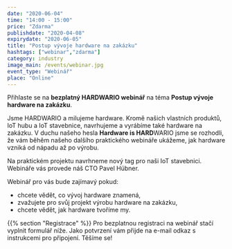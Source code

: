 ```yaml
---
date: "2020-06-04"
time: "14:00 - 15:00"
price: "Zdarma"
publishdate: "2020-04-08"
expirydate: "2020-06-05"
title: "Postup vývoje hardware na zakázku"
hashtags: ["webinar","zdarma"]
category: industry
image_main: /events/webinar.jpg
event_type: "Webinář"
place: "Online"
---
```


Přihlaste se na **bezplatný HARDWARIO webinář** na téma **Postup vývoje hardware na zakázku**.

Jsme HARDWARIO a milujeme hardware. Kromě našich vlastních produktů, IoT hubu a IoT stavebnice, navrhujeme a vyrábíme také hardware na zakázku. V duchu našeho hesla **Hardware is HARD**WARIO jsme se rozhodli, že vám běhěm našeho dalšího praktického webináře ukážeme, jak hardware vzniká od nápadu až po výrobu.

Na praktickém projektu navrhneme nový tag pro naši IoT stavebnici. Webináře vás provede náš CTO Pavel Hübner.
<p class = "pb-10">Webinář pro vás bude zajímavý pokud:</p>
<ul>
<li class = "pb-10">chcete vědět, co vývoj hardware znamená,</li>
<li class = "pb-10">zvažujete pro svůj projekt výrobu hardware na zakázku,</li>
<li class = "pb-10">chcete vědět, jak hardware tvoříme my.</li>
</ul>
{{% section "Registrace" %}}
Pro bezplatnou registraci na webinář stačí vyplnit formulář níže. Jako potvrzení vám přijde na e-mail odkaz s instrukcemi pro připojení. Těšíme se!

<script charset="utf-8" type="text/javascript" src="//js.hsforms.net/forms/shell.js"></script>
<script>
jQuery(window).scroll(function() {
if (!jQuery('.hbspt-form').length) {
hbspt.forms.create({
    portalId: "5453210",
    formId: "8f9b1276-96a3-47be-a9d2-3c589ecd4408"
});
}
});
</script>
